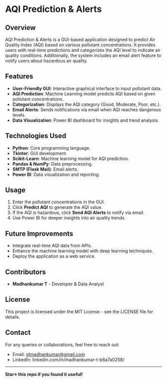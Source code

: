# AQI Prediction & Alerts

## Overview
AQI Prediction & Alerts is a GUI-based application designed to predict Air Quality Index (AQI) based on various pollutant concentrations. It provides users with real-time predictions and categorizes the AQI level to indicate air quality conditions. Additionally, the system includes an email alert feature to notify users about hazardous air quality.

## Features
- **User-Friendly GUI**: Interactive graphical interface to input pollutant data.
- **AQI Prediction**: Machine Learning model predicts AQI based on given pollutant concentrations.
- **Categorization**: Displays the AQI category (Good, Moderate, Poor, etc.).
- **Email Alerts**: Sends notifications via email when AQI reaches dangerous levels.
- **Data Visualization**: Power BI dashboard for insights and trend analysis.

## Technologies Used
- **Python**: Core programming language.
- **Tkinter**: GUI development.
- **Scikit-Learn**: Machine learning model for AQI prediction.
- **Pandas & NumPy**: Data preprocessing.
- **SMTP (Flask Mail)**: Email alerts.
- **Power BI**: Data visualization and reporting.

## Usage
1. Enter the pollutant concentrations in the GUI.
2. Click **Predict AQI** to generate the AQI value.
3. If the AQI is hazardous, click **Send AQI Alerts** to notify via email.
4. Use Power BI for deeper insights into air quality trends.


## Future Improvements
- Integrate real-time AQI data from APIs.
- Enhance the machine learning model with deep learning techniques.
- Deploy the application as a web service.

## Contributors
- **Madhankumar T** - Developer & Data Analyst

## License
This project is licensed under the MIT License - see the LICENSE file for details.

## Contact
For any queries or collaborations, feel free to reach out:
- Email: gtmadhankumar@gmail.com
- LinkedIn: linkedin.com/in/madhankumar-t-b6a7a0258/

---
**Star⭐ this repo if you found it useful!**

